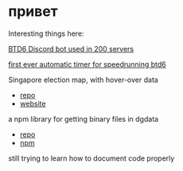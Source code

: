 # привет

Interesting things here:

[BTD6 Discord bot used in 200 servers](https://github.com/hemisemidemipresent/cyberquincy) 

[first ever automatic timer for speedrunning btd6](https://github.com/hemisemidemipresent/Autosplitter-btd6)

Singapore election map, with hover-over data
- [repo](https://github.com/hemisemidemipresent/sg-election-map)
- [website](https://sgelection.netlify.app/)

a npm library for getting binary files in dgdata
- [repo](https://github.com/hemisemidemipresent/dgdata)
- [npm](https://www.npmjs.com/package/node-dgdata)

still trying to learn how to document code properly
